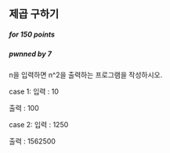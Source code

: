 ## 제곱 구하기

##### for 150  points

##### pwnned by 7

n을 입력하면 n^2을 출력하는 프로그램을 작성하시오.

case 1:
입력 :
10

출력 :
100

case 2:
입력 :
1250

출력 :
1562500
